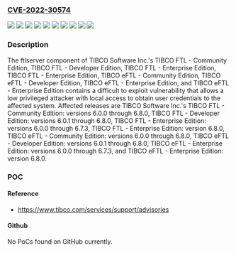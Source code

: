 ### [CVE-2022-30574](https://cve.mitre.org/cgi-bin/cvename.cgi?name=CVE-2022-30574)
![](https://img.shields.io/static/v1?label=Product&message=TIBCO%20FTL%20-%20Community%20Edition&color=blue)
![](https://img.shields.io/static/v1?label=Product&message=TIBCO%20FTL%20-%20Developer%20Edition&color=blue)
![](https://img.shields.io/static/v1?label=Product&message=TIBCO%20FTL%20-%20Enterprise%20Edition&color=blue)
![](https://img.shields.io/static/v1?label=Product&message=TIBCO%20eFTL%20-%20Community%20Edition&color=blue)
![](https://img.shields.io/static/v1?label=Product&message=TIBCO%20eFTL%20-%20Developer%20Edition&color=blue)
![](https://img.shields.io/static/v1?label=Product&message=TIBCO%20eFTL%20-%20Enterprise%20Edition&color=blue)
![](https://img.shields.io/static/v1?label=Version&message=%3C%3D%206.7.3%20&color=brighgreen)
![](https://img.shields.io/static/v1?label=Version&message=%3C%3D%206.8.0%20&color=brighgreen)
![](https://img.shields.io/static/v1?label=Version&message=%3D%206.8.0%20&color=brighgreen)
![](https://img.shields.io/static/v1?label=Vulnerability&message=Successful%20exploitation%20of%20this%20vulnerability%20may%20result%20in%20an%20attacker%20gaining%20full%20administrative%20access%20to%20the%20affected%20ftlserver.&color=brighgreen)

### Description

The ftlserver component of TIBCO Software Inc.'s TIBCO FTL - Community Edition, TIBCO FTL - Developer Edition, TIBCO FTL - Enterprise Edition, TIBCO FTL - Enterprise Edition, TIBCO eFTL - Community Edition, TIBCO eFTL - Developer Edition, TIBCO eFTL - Enterprise Edition, and TIBCO eFTL - Enterprise Edition contains a difficult to exploit vulnerability that allows a low privileged attacker with local access to obtain user credentials to the affected system. Affected releases are TIBCO Software Inc.'s TIBCO FTL - Community Edition: versions 6.0.0 through 6.8.0, TIBCO FTL - Developer Edition: versions 6.0.1 through 6.8.0, TIBCO FTL - Enterprise Edition: versions 6.0.0 through 6.7.3, TIBCO FTL - Enterprise Edition: version 6.8.0, TIBCO eFTL - Community Edition: versions 6.0.0 through 6.8.0, TIBCO eFTL - Developer Edition: versions 6.0.1 through 6.8.0, TIBCO eFTL - Enterprise Edition: versions 6.0.0 through 6.7.3, and TIBCO eFTL - Enterprise Edition: version 6.8.0.

### POC

#### Reference
- https://www.tibco.com/services/support/advisories

#### Github
No PoCs found on GitHub currently.

